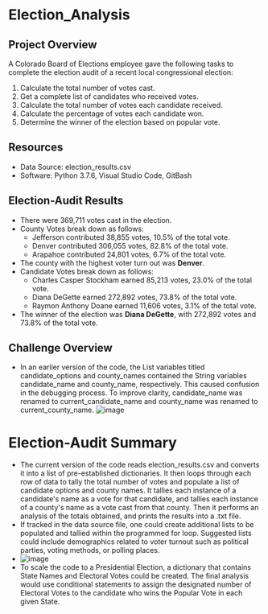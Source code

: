 # Election_Analysis

## Project Overview
A Colorado Board of Elections employee gave the following tasks to complete the election audit of a recent local congressional election:
1. Calculate the total number of votes cast.
2. Get a complete list of candidates who received votes.
3. Calculate the total number of votes each candidate received.
4. Calculate the percentage of votes each candidate won.
5. Determine the winner of the election based on popular vote.

## Resources
- Data Source: election_results.csv
- Software: Python 3.7.6, Visual Studio Code, GitBash

## Election-Audit Results
- There were 369,711 votes cast in the election.
- County Votes break down as follows:
    - Jefferson contributed 38,855 votes, 10.5% of the total vote.
    - Denver contributed 306,055 votes, 82.8% of the total vote.
    - Arapahoe contributed 24,801 votes, 6.7% of the total vote.
- The county with the highest voter turn out was **Denver**.
- Candidate Votes break down as follows:
    - Charles Casper Stockham earned 85,213 votes, 23.0% of the total vote.
    - Diana DeGette earned 272,892 votes, 73.8% of the total vote.
    - Raymon Anthony Doane earned 11,606 votes, 3.1% of the total vote.
 - The winner of the election was **Diana DeGette**, with 272,892 votes and 73.8% of the total vote.

## Challenge Overview
 - In an earlier version of the code, the List variables titled candidate_options and county_names contained the String variables candidate_name and county_name, respectively. This caused confusion in the debugging process. To improve clarity, candidate_name was renamed to current_candidate_name and county_name was renamed to current_county_name.
![image](https://user-images.githubusercontent.com/83254435/119278009-55ba1f80-bbe8-11eb-9d2c-eae6f240e090.png)

# Election-Audit Summary
- The current version of the code reads election_results.csv and converts it into a list of pre-established dictionaries. It then loops through each row of data to tally the total number of votes and populate a list of candidate options and county names. It tallies each instance of a candidate's name as a vote for that candidate, and tallies each instance of a county's name as a vote cast from that county. Then it performs an analysis of the totals obtained, and prints the results into a .txt file. 
- If tracked in the data source file, one could create additional lists to be populated and tallied within the programmed for loop. Suggested lists could include demographics related to voter turnout such as political parties, voting methods, or polling places.
- ![image](https://user-images.githubusercontent.com/83254435/119278355-55228880-bbea-11eb-88e3-e0a79729c7d7.png)
- To scale the code to a Presidential Election, a dictionary that contains State Names and Electoral Votes could be created. The final analysis would use conditional statements to assign the designated number of Electoral Votes to the candidate who wins the Popular Vote in each given State.
